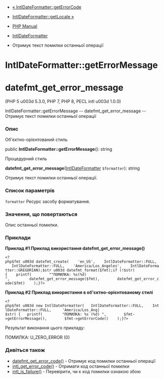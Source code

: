 - [«
IntlDateFormatter::getErrorCode](intldateformatter.geterrorcode.md)
- [IntlDateFormatter::getLocale »](intldateformatter.getlocale.md)

- [PHP Manual](index.md)
- [IntlDateFormatter](class.intldateformatter.md)
- Отримує текст помилки останньої операції

# IntlDateFormatter::getErrorMessage

# datefmt_get_error_message

(PHP 5 u003d 5.3.0, PHP 7, PHP 8, PECL intl u003d 1.0.0)

IntlDateFormatter::getErrorMessage -- datefmt_get_error_message --
Отримує текст помилки останньої операції

### Опис

Об'єктно-орієнтований стиль

public **IntlDateFormatter::getErrorMessage**(): string

Процедурний стиль

**datefmt_get_error_message**([IntlDateFormatter](class.intldateformatter.md)
`$formatter`): string

Отримує текст помилки останньої операції.

### Список параметрів

`formatter`
Ресурс засобу форматування.

### Значення, що повертаються

Опис останньої помилки.

### Приклади

**Приклад #1 Приклад використання **datefmt_get_error_message()****

` <?php$fmt u003d datefmt_create(    'en_US',    IntlDateFormatter::FULL,    IntlDateFormatter::FULL,    'America/Los_Angeles',    IntlDateFormatter::GREGORIAN);$str u003d datefmt_format($fmt);if (!$str) {    printf(        ""ПОМИЛКА: %s(%d)
",         datefmt_get_error_message($fmt),        datefmt_get_error_code($fmt)    );}?> `

**Приклад #2 Приклад використання в об'єктно-орієнтованому стилі**

`<?php$fmt u003d new IntlDateFormatter(   IntlDateFormatter::FULL,    IntlDateFormatter::FULL,     'America/Los_Ang| $str) {   printf(         "ПОМИЛКА: %s (%d)
",        $fmt->getErrorMessage(),        $fmt->getErrorCode()    );}?> `

Результат виконання цього прикладу:

ПОМИЛКА: U_ZERO_ERROR (0)

### Дивіться також

- [datefmt_get_error_code()](intldateformatter.geterrorcode.md) -
Отримує код помилки останньої операції
- [intl_get_error_code()](function.intl-get-error-code.md) -
Отримати код останньої помилки
- [intl_is_failure()](function.intl-is-failure.md) - Перевірити,
чи є код помилки ознакою збою
